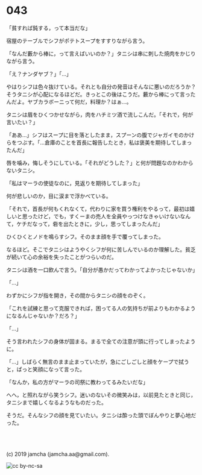 

# 043

「貧すれば鈍する，って本当だな」

宿屋のテーブルでシフがポテトスープをすすりながら言う。

「なんだ藪から棒に，って言えばいいのか？」タニシは串に刺した焼肉をかじりながら言う。

「え？ナンダヤブ？」「…」

やはりシフは色々抜けている。それとも自分の発音はそんなに悪いのだろうか？そうタニシが心配になるほどだ。きっとこの後はこうだ。藪から棒にって言ったんだよ。ヤブカラボーニって何だ，料理か？はぁ…。

タニシは眉をひくつかせながら，肉をハチミツ酒で流しこんだ。「それで，何が言いたい？」

「ああ…」シフはスープに目を落としたまま，スプーンの腹でジャガイモのかけらをつぶす。「…倉庫のことを首長に報告したとき，私は褒美を期待してしまったんだ」

唇を噛み，悔しそうにしている。「それがどうした？」と何が問題なのかわからないタニシ。

「私はマーラの使徒なのに，見返りを期待してしまった」

何が悲しいのか，目に涙まで浮かべている。

「それで，首長が何もくれなくて，代わりに家を買う権利をやるって，最初は嬉しいと思ったけど，でも，すくーまの売人を全員やっつけなきゃいけないなんて，ケチだなって，砦を出たときに，少し，思ってしまったんだ」

ひくひくとノドを鳴らすシフ。そのまま顔を手で覆ってしまった。

なるほど。そこでタニシはようやくシフが何に苦しんでいるのか理解した。貧乏が続いて心の余裕を失ったことがつらいのだ。

タニシは酒を一口飲んで言う。「自分が愚かだってわかってよかったじゃないか」

「…」

わずかにシフが指を開き，その間からタニシの顔をのぞく。

「これを試練と思って克服できれば，困ってる人の気持ちが前よりもわかるようになるんじゃないか？だろ？」

「…」

そう言われたシフの身体が固まる。まるで全ての注意が頭に行ってしまったように。

「…」しばらく無言のまま止まっていたが，急にごしごしと顔をケープで拭うと，ぱっと笑顔になって言った。

「なんか，私の方がマーラの司祭に教わってるみたいだな」

へへ，と照れながら笑うシフ。迷いのないその微笑みは，以前見たときと同じ，タニシまで嬉しくなるようなものだった。

そうだ。そんなシフの顔を見ていたい。タニシは酔った頭でぼんやりと夢心地だった。

<br>

<br>
<br>
(c) 2019 jamcha (jamcha.aa@gmail.com).

![cc by-nc-sa](https://i.creativecommons.org/l/by-nc-sa/4.0/88x31.png)

